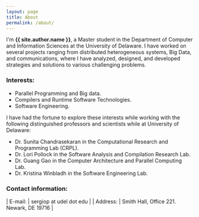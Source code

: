 ```yaml
---
layout: page
title: About
permalink: /about/
---
```


<section class="intro">
  <div class="container">
    <p class="lead">
      I'm <strong class="author-name" itemprop="name">{{ site.author.name }}</strong>, a Master student in the Department of Computer and Information Sciences at the University of Delaware. I have worked on several projects ranging from distributed heterogeneous systems, Big Data, and communications, where I have analyzed, designed, and developed strategies and solutions to various challenging problems.
    </p>
  </div>
</section>

<!--My experience in different projects has allowed me to acquire skills directly related to software engineering practices, using different programming languages, and in other areas such as distributed computing, machine learning, ....-->

### Interests:

* Parallel Programming and Big data.
* Compilers and Runtime Software Technologies.
* Software Engineering.

I have had the fortune to explore these interests while working with the following distinguished professors and scientists while at University of Delaware:

* Dr. Sunita Chandrasekaran in the Computational Research and Programming Lab (CRPL).  
* Dr. Lori Pollock in the Software Analysis and Compilation Research Lab.  
* Dr. Guang Gao in the Computer Architecture and Parallel Computing Lab.  
* Dr. Kristina Winbladh in the Software Engineering Lab.  
 
### Contact information:

| E-mail:  | sergiop at udel dot edu   |
| Address:  | Smith Hall, Office 221. Newark, DE 19716   |
